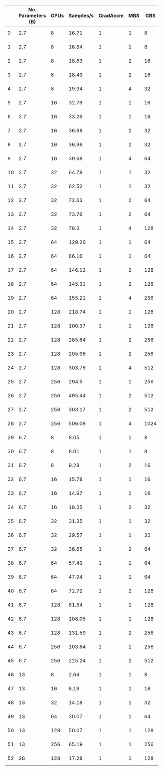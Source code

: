 |  | No. Parameters (B) | GPUs | Samples/s | GradAccm | MBS | GBS | Sequence Length | Precision | Sharding | AC | GPU Type | MFU |
|---|---|---|---|---|---|---|---|---|---|---|---|---|
| 0 | 2.7 | 8 | 16.71 | 1 | 1 | 8 | 4096 | BF_16 | HYBRID_SHARD | False | NVIDIA A100 | 0.5245 |
| 1 | 2.7 | 8 | 16.64 | 1 | 1 | 8 | 4096 | BF_16 | FULL_SHARD | False | NVIDIA A100 | 0.5223 |
| 2 | 2.7 | 8 | 18.63 | 1 | 2 | 16 | 4096 | BF_16 | FULL_SHARD | False | NVIDIA A100 | 0.5847 |
| 3 | 2.7 | 8 | 18.43 | 1 | 2 | 16 | 4096 | BF_16 | HYBRID_SHARD | False | NVIDIA A100 | 0.5786 |
| 4 | 2.7 | 8 | 19.94 | 1 | 4 | 32 | 4096 | BF_16 | FULL_SHARD | False | NVIDIA A100 | 0.626 |
| 5 | 2.7 | 16 | 32.79 | 1 | 1 | 16 | 4096 | BF_16 | HYBRID_SHARD | False | NVIDIA A100 | 0.5146 |
| 6 | 2.7 | 16 | 33.26 | 1 | 1 | 16 | 4096 | BF_16 | FULL_SHARD | False | NVIDIA A100 | 0.522 |
| 7 | 2.7 | 16 | 36.68 | 1 | 2 | 32 | 4096 | BF_16 | HYBRID_SHARD | False | NVIDIA A100 | 0.5757 |
| 8 | 2.7 | 16 | 36.96 | 1 | 2 | 32 | 4096 | BF_16 | FULL_SHARD | False | NVIDIA A100 | 0.58 |
| 9 | 2.7 | 16 | 39.68 | 1 | 4 | 64 | 4096 | BF_16 | FULL_SHARD | False | NVIDIA A100 | 0.6227 |
| 10 | 2.7 | 32 | 64.78 | 1 | 1 | 32 | 4096 | BF_16 | HYBRID_SHARD | False | NVIDIA A100 | 0.5083 |
| 11 | 2.7 | 32 | 62.52 | 1 | 1 | 32 | 4096 | BF_16 | FULL_SHARD | False | NVIDIA A100 | 0.4906 |
| 12 | 2.7 | 32 | 72.63 | 1 | 2 | 64 | 4096 | BF_16 | HYBRID_SHARD | False | NVIDIA A100 | 0.5699 |
| 13 | 2.7 | 32 | 73.76 | 1 | 2 | 64 | 4096 | BF_16 | FULL_SHARD | False | NVIDIA A100 | 0.5788 |
| 14 | 2.7 | 32 | 78.3 | 1 | 4 | 128 | 4096 | BF_16 | FULL_SHARD | False | NVIDIA A100 | 0.6144 |
| 15 | 2.7 | 64 | 129.26 | 1 | 1 | 64 | 4096 | BF_16 | HYBRID_SHARD | False | NVIDIA A100 | 0.5071 |
| 16 | 2.7 | 64 | 86.16 | 1 | 1 | 64 | 4096 | BF_16 | FULL_SHARD | False | NVIDIA A100 | 0.338 |
| 17 | 2.7 | 64 | 146.12 | 1 | 2 | 128 | 4096 | BF_16 | FULL_SHARD | False | NVIDIA A100 | 0.5733 |
| 18 | 2.7 | 64 | 145.31 | 1 | 2 | 128 | 4096 | BF_16 | HYBRID_SHARD | False | NVIDIA A100 | 0.5701 |
| 19 | 2.7 | 64 | 155.21 | 1 | 4 | 256 | 4096 | BF_16 | FULL_SHARD | False | NVIDIA A100 | 0.6089 |
| 20 | 2.7 | 128 | 218.74 | 1 | 1 | 128 | 4096 | BF_16 | HYBRID_SHARD | False | NVIDIA A100 | 0.4291 |
| 21 | 2.7 | 128 | 100.37 | 1 | 1 | 128 | 4096 | BF_16 | FULL_SHARD | False | NVIDIA A100 | 0.1969 |
| 22 | 2.7 | 128 | 285.64 | 1 | 2 | 256 | 4096 | BF_16 | HYBRID_SHARD | False | NVIDIA A100 | 0.5603 |
| 23 | 2.7 | 128 | 205.96 | 1 | 2 | 256 | 4096 | BF_16 | FULL_SHARD | False | NVIDIA A100 | 0.404 |
| 24 | 2.7 | 128 | 303.76 | 1 | 4 | 512 | 4096 | BF_16 | FULL_SHARD | False | NVIDIA A100 | 0.5959 |
| 25 | 2.7 | 256 | 294.5 | 1 | 1 | 256 | 4096 | BF_16 | HYBRID_SHARD | False | NVIDIA A100 | 0.2889 |
| 26 | 2.7 | 256 | 495.44 | 1 | 2 | 512 | 4096 | BF_16 | HYBRID_SHARD | False | NVIDIA A100 | 0.4859 |
| 27 | 2.7 | 256 | 303.17 | 1 | 2 | 512 | 4096 | BF_16 | FULL_SHARD | False | NVIDIA A100 | 0.2974 |
| 28 | 2.7 | 256 | 506.08 | 1 | 4 | 1024 | 4096 | BF_16 | FULL_SHARD | False | NVIDIA A100 | 0.4964 |
| 29 | 6.7 | 8 | 8.05 | 1 | 1 | 8 | 4096 | BF_16 | HYBRID_SHARD | False | NVIDIA A100 | 0.5954 |
| 30 | 6.7 | 8 | 8.01 | 1 | 1 | 8 | 4096 | BF_16 | FULL_SHARD | False | NVIDIA A100 | 0.5925 |
| 31 | 6.7 | 8 | 9.28 | 1 | 2 | 16 | 4096 | BF_16 | FULL_SHARD | False | NVIDIA A100 | 0.6867 |
| 32 | 6.7 | 16 | 15.78 | 1 | 1 | 16 | 4096 | BF_16 | HYBRID_SHARD | False | NVIDIA A100 | 0.5838 |
| 33 | 6.7 | 16 | 14.97 | 1 | 1 | 16 | 4096 | BF_16 | FULL_SHARD | False | NVIDIA A100 | 0.5538 |
| 34 | 6.7 | 16 | 18.35 | 1 | 2 | 32 | 4096 | BF_16 | FULL_SHARD | False | NVIDIA A100 | 0.6789 |
| 35 | 6.7 | 32 | 31.35 | 1 | 1 | 32 | 4096 | BF_16 | HYBRID_SHARD | False | NVIDIA A100 | 0.58 |
| 36 | 6.7 | 32 | 29.57 | 1 | 1 | 32 | 4096 | BF_16 | FULL_SHARD | False | NVIDIA A100 | 0.547 |
| 37 | 6.7 | 32 | 36.65 | 1 | 2 | 64 | 4096 | BF_16 | FULL_SHARD | False | NVIDIA A100 | 0.6782 |
| 38 | 6.7 | 64 | 57.43 | 1 | 1 | 64 | 4096 | BF_16 | HYBRID_SHARD | False | NVIDIA A100 | 0.5313 |
| 39 | 6.7 | 64 | 47.94 | 1 | 1 | 64 | 4096 | BF_16 | FULL_SHARD | False | NVIDIA A100 | 0.4435 |
| 40 | 6.7 | 64 | 72.72 | 1 | 2 | 128 | 4096 | BF_16 | FULL_SHARD | False | NVIDIA A100 | 0.6727 |
| 41 | 6.7 | 128 | 81.64 | 1 | 1 | 128 | 4096 | BF_16 | FULL_SHARD | False | NVIDIA A100 | 0.3776 |
| 42 | 6.7 | 128 | 108.05 | 1 | 1 | 128 | 4096 | BF_16 | HYBRID_SHARD | False | NVIDIA A100 | 0.4998 |
| 43 | 6.7 | 128 | 131.59 | 1 | 2 | 256 | 4096 | BF_16 | FULL_SHARD | False | NVIDIA A100 | 0.6086 |
| 44 | 6.7 | 256 | 103.64 | 1 | 1 | 256 | 4096 | BF_16 | FULL_SHARD | False | NVIDIA A100 | 0.2397 |
| 45 | 6.7 | 256 | 225.24 | 1 | 2 | 512 | 4096 | BF_16 | FULL_SHARD | False | NVIDIA A100 | 0.5209 |
| 46 | 13 | 8 | 2.64 | 1 | 1 | 8 | 4096 | BF_16 | FULL_SHARD | False | NVIDIA A100 | 0.3713 |
| 47 | 13 | 16 | 8.19 | 1 | 1 | 16 | 4096 | BF_16 | FULL_SHARD | False | NVIDIA A100 | 0.5746 |
| 48 | 13 | 32 | 14.18 | 1 | 1 | 32 | 4096 | BF_16 | FULL_SHARD | False | NVIDIA A100 | 0.4976 |
| 49 | 13 | 64 | 30.07 | 1 | 1 | 64 | 4096 | BF_16 | FULL_SHARD | False | NVIDIA A100 | 0.5278 |
| 50 | 13 | 128 | 50.07 | 1 | 1 | 128 | 4096 | BF_16 | FULL_SHARD | False | NVIDIA A100 | 0.4394 |
| 51 | 13 | 256 | 65.19 | 1 | 1 | 256 | 4096 | BF_16 | FULL_SHARD | False | NVIDIA A100 | 0.2861 |
| 52 | 28 | 128 | 17.28 | 1 | 1 | 128 | 4096 | BF_16 | FULL_SHARD | False | NVIDIA A100 | 0.3241 |
